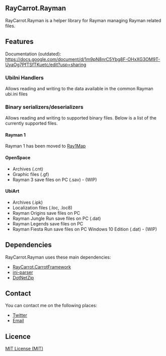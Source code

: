 ## RayCarrot.Rayman
RayCarrot.Rayman is a helper library for Rayman managing Rayman related files.

## Features
Documentation (outdated): https://docs.google.com/document/d/1m9pN8nrC5Ybg8F-OHxXG3OM9T-UyaOg7PfTSfTKuetc/edit?usp=sharing

### UbiIni Handlers
Allows reading and writing to the data available in the common Rayman ubi.ini files

### Binary serializers/deserializers
Allows reading and writing to supported binary files. Below is a list of the currently supported files.

#### Rayman 1
Rayman 1 has been moved to [Ray1Map](https://github.com/Adsolution/Ray1Map)

#### OpenSpace
* Archives (.cnt)
* Graphic files (.gf)
* Rayman 3 save files on PC (.sav) - (WIP)

#### UbiArt
* Archives (.ipk)
* Localization files (.loc, .loc8)
* Rayman Origins save files on PC
* Rayman Jungle Run save files on PC (.dat)
* Rayman Legends save files on PC
* Rayman Fiesta Run save files on PC Windows 10 Edition (.dat) - (WIP)

## Dependencies
RayCarrot.Rayman uses these main dependencies:

- [RayCarrot.CarrotFramework](https://github.com/RayCarrot/Carrot-Framework)
- [ini-parser](https://github.com/rickyah/ini-parser)
- [DotNetZip](https://github.com/haf/DotNetZip.Semverd)

## Contact
You can contact me on the following places:

- [Twitter](https://twitter.com/RayCarrot)
- [Email](mailto:RayCarrotMaster@gmail.com)

## Licence

[MIT License (MIT)](./LICENSE)